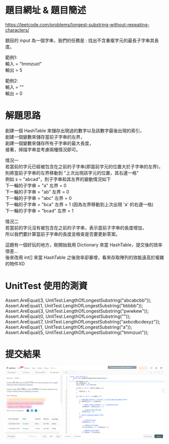 # 題目網址 & 題目簡述  
https://leetcode.com/problems/longest-substring-without-repeating-characters/  
  
題目的 input 為一個字串，我們的任務是 : 找出不含重複字元的最長子字串其長度。  
  
範例1:  
輸入 = "tmmzuxt"  
輸出 = 5  
  
範例2:  
輸入 = ""  
輸出 = 0  
  
# 解題思路  
創建一個 HashTable 來儲存出現過的數字以及該數字最後出現的索引，  
創建一個變數來儲存當前子字串的左界，  
創建一個變數來儲存所有子字串的最大長度，  
接著，掃描字串並考慮兩種情況即可。  
  
情況一  
若當前的字元已經被包含在之前的子字串(即當前字元的位置大於子字串的左界)，  
則將當前子字串的左界移動到 "上次出現該字元的位置，其右邊一格"  
例如 s = "abcad"，則子字串和其左界的變動情況如下  
下一輪的子字串 = "a" 左界 = 0  
下一輪的子字串 = "ab" 左界 = 0  
下一輪的子字串 = "abc" 左界 = 0  
下一輪的子字串 = "bca" 左界 = 1 (因為左界移動到上次出現 'a' 的右邊一格)  
下一輪的子字串 = "bcad" 左界 = 1  
  
情況二  
若當前的字元沒有被包含在之前的子字串，表示當前子字串的長度增加，  
所以我們要計算當前子字串的長度並檢查是否要更新答案。  
  
這題有一個好玩的地方，剛開始我用 Dictionary 來當 HashTable，提交後的效率很差...  
後來改用 int[] 來當 HashTable 之後效率卻暴增，看來存取陣列的效能遠高於複雜的物件XD  
  
# UnitTest 使用的測資  
Assert.AreEqual(3, UnitTest.LengthOfLongestSubstring("abcabcbb"));  
Assert.AreEqual(1, UnitTest.LengthOfLongestSubstring("bbbbb"));  
Assert.AreEqual(3, UnitTest.LengthOfLongestSubstring("pwwkew"));  
Assert.AreEqual(0, UnitTest.LengthOfLongestSubstring(""));  
Assert.AreEqual(7, UnitTest.LengthOfLongestSubstring("axbcdbcdexyz"));  
Assert.AreEqual(1, UnitTest.LengthOfLongestSubstring("a"));  
Assert.AreEqual(5, UnitTest.LengthOfLongestSubstring("tmmzuxt"));  
  
# 提交結果  
![image](https://raw.githubusercontent.com/Jacky20200711/LeetCode/master/Q3(Longest%20Substring)/SuccessShot.PNG)  
&emsp;  
&emsp;  

